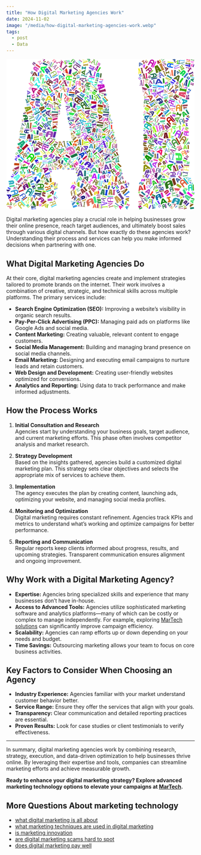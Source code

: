 ```yaml
---
title: "How Digital Marketing Agencies Work"
date: 2024-11-02
image: "/media/how-digital-marketing-agencies-work.webp"
tags:
  - post
  - Data
---
```


![How Digital Marketing Agencies Work](/media/how-digital-marketing-agencies-work.webp)

Digital marketing agencies play a crucial role in helping businesses grow their online presence, reach target audiences, and ultimately boost sales through various digital channels. But how exactly do these agencies work? Understanding their process and services can help you make informed decisions when partnering with one.

## What Digital Marketing Agencies Do

At their core, digital marketing agencies create and implement strategies tailored to promote brands on the internet. Their work involves a combination of creative, strategic, and technical skills across multiple platforms. The primary services include:

- **Search Engine Optimization (SEO):** Improving a website’s visibility in organic search results.
- **Pay-Per-Click Advertising (PPC):** Managing paid ads on platforms like Google Ads and social media.
- **Content Marketing:** Creating valuable, relevant content to engage customers.
- **Social Media Management:** Building and managing brand presence on social media channels.
- **Email Marketing:** Designing and executing email campaigns to nurture leads and retain customers.
- **Web Design and Development:** Creating user-friendly websites optimized for conversions.
- **Analytics and Reporting:** Using data to track performance and make informed adjustments.

## How the Process Works

1. **Initial Consultation and Research**  
   Agencies start by understanding your business goals, target audience, and current marketing efforts. This phase often involves competitor analysis and market research.

2. **Strategy Development**  
   Based on the insights gathered, agencies build a customized digital marketing plan. This strategy sets clear objectives and selects the appropriate mix of services to achieve them.

3. **Implementation**  
   The agency executes the plan by creating content, launching ads, optimizing your website, and managing social media profiles.

4. **Monitoring and Optimization**  
   Digital marketing requires constant refinement. Agencies track KPIs and metrics to understand what’s working and optimize campaigns for better performance.

5. **Reporting and Communication**  
   Regular reports keep clients informed about progress, results, and upcoming strategies. Transparent communication ensures alignment and ongoing improvement.

## Why Work with a Digital Marketing Agency?

- **Expertise:** Agencies bring specialized skills and experience that many businesses don’t have in-house.
- **Access to Advanced Tools:** Agencies utilize sophisticated marketing software and analytics platforms—many of which can be costly or complex to manage independently. For example, exploring [MarTech solutions](https://marketer.it.com/posts/martech) can significantly improve campaign efficiency.
- **Scalability:** Agencies can ramp efforts up or down depending on your needs and budget.
- **Time Savings:** Outsourcing marketing allows your team to focus on core business activities.

## Key Factors to Consider When Choosing an Agency

- **Industry Experience:** Agencies familiar with your market understand customer behavior better.
- **Service Range:** Ensure they offer the services that align with your goals.
- **Transparency:** Clear communication and detailed reporting practices are essential.
- **Proven Results:** Look for case studies or client testimonials to verify effectiveness.

---

In summary, digital marketing agencies work by combining research, strategy, execution, and data-driven optimization to help businesses thrive online. By leveraging their expertise and tools, companies can streamline marketing efforts and achieve measurable growth.

**Ready to enhance your digital marketing strategy? Explore advanced marketing technology options to elevate your campaigns at [MarTech](https://marketer.it.com/posts/martech).**

## More Questions About marketing technology

- [what digital marketing is all about](/posts/what-digital-marketing-is-all-about)
- [what marketing techniques are used in digital marketing](/posts/what-marketing-techniques-are-used-in-digital-mark)
- [is marketing innovation](/posts/is-marketing-innovation)
- [are digital marketing scams hard to spot](/posts/are-digital-marketing-scams-hard-to-spot)
- [does digital marketing pay well](/posts/does-digital-marketing-pay-well)
